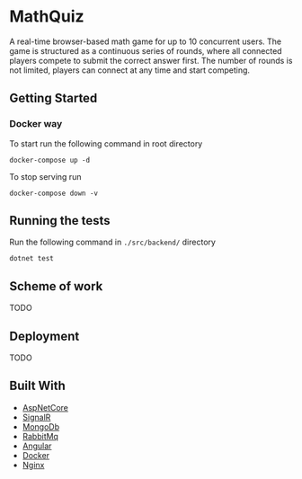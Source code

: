 # MathQuiz
A real-time browser-based math game for up to 10 concurrent users. 
The game is structured as a continuous series of rounds, where all connected players compete to submit the correct answer first. 
The number of rounds is not limited, players can connect at any time and start competing.

## Getting Started

### Docker way

To start run the following command in root directory

```
docker-compose up -d
```

To stop serving run 

```
docker-compose down -v
```

## Running the tests

Run the following command in `./src/backend/` directory
```
dotnet test
```

## Scheme of work

TODO

## Deployment

TODO

## Built With

* [AspNetCore](https://github.com/aspnet/AspNetCore)
* [SignalR](https://github.com/aspnet/AspNetCore/tree/master/src/SignalR)
* [MongoDb](https://www.mongodb.com/)
* [RabbitMq](https://www.rabbitmq.com/)
* [Angular](https://github.com/angular)
* [Docker](https://www.docker.com/)
* [Nginx](https://www.nginx.com)
